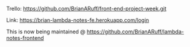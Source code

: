 Trello: https://github.com/BrianARuff/front-end-project-week.git

Link: https://brian-lambda-notes-fe.herokuapp.com/login

This is now being maintained @ https://github.com/BrianARuff/lambda-notes-frontend
